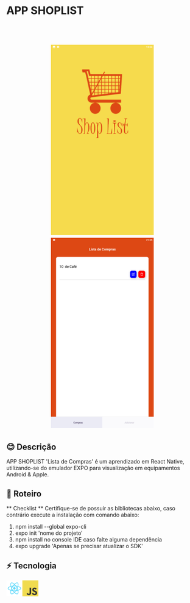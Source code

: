 # APP SHOPLIST
<h1 align="center">
  <br>
  <img src="./demo/shop_01.png" alt="Kelsen Lima" height="500" width="270">
  <img src="./demo/shop_02.png" alt="Kelsen Lima" height="500" width="270">
</h1>

## :blush: **Descrição**

APP SHOPLIST 'Lista de Compras' é um aprendizado em React Native, utilizando-se do emulador EXPO para visualização em equipamentos Android & Apple.

## :dizzy: **Roteiro**

** Checklist **
Certifique-se de possuir as bibliotecas abaixo, caso contrário execute a instalação com comando abaixo:

1.	npm install --global expo-cli
2.	expo init 'nome do projeto'
3.	npm install no console IDE caso falte alguma dependência
4.  expo upgrade 'Apenas se precisar atualizar o SDK'

## :zap: **Tecnologia**

<img align="left" alt="React Native" width="42px" src="https://raw.githubusercontent.com/github/explore/80688e429a7d4ef2fca1e82350fe8e3517d3494d/topics/react-native/react-native.png" />
<img align="left" alt="JavaScript" width="42px" src="https://raw.githubusercontent.com/github/explore/80688e429a7d4ef2fca1e82350fe8e3517d3494d/topics/javascript/javascript.png" />

<br>
<br>
